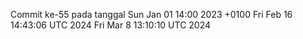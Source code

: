 Commit ke-55 pada tanggal Sun Jan 01 14:00 2023 +0100
Fri Feb 16 14:43:06 UTC 2024
Fri Mar  8 13:10:10 UTC 2024
